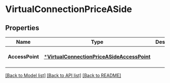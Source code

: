 # VirtualConnectionPriceASide

## Properties
Name | Type | Description | Notes
------------ | ------------- | ------------- | -------------
**AccessPoint** | [***VirtualConnectionPriceASideAccessPoint**](VirtualConnectionPriceASide_accessPoint.md) |  | [optional] [default to null]

[[Back to Model list]](../README.md#documentation-for-models) [[Back to API list]](../README.md#documentation-for-api-endpoints) [[Back to README]](../README.md)

